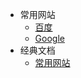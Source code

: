 - 常用网站
  - [百度](https://www.baidu.com)
  - [Google](https://www.google.com/)
- 经典文档
  - [常用网站](/常用网站.md)
